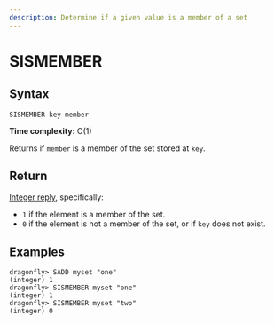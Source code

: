 ```yaml
---
description: Determine if a given value is a member of a set
---
```


# SISMEMBER

## Syntax

    SISMEMBER key member

**Time complexity:** O(1)

Returns if `member` is a member of the set stored at `key`.

## Return

[Integer reply](https://redis.io/docs/reference/protocol-spec#resp-integers), specifically:

* `1` if the element is a member of the set.
* `0` if the element is not a member of the set, or if `key` does not exist.

## Examples

```shell
dragonfly> SADD myset "one"
(integer) 1
dragonfly> SISMEMBER myset "one"
(integer) 1
dragonfly> SISMEMBER myset "two"
(integer) 0
```
